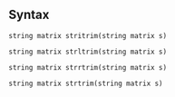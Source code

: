 ## Syntax

`string matrix stritrim(string matrix s)`

`string matrix strltrim(string matrix s)`

`string matrix strrtrim(string matrix s)`

`string matrix strtrim(string matrix s)`
